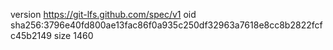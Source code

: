 version https://git-lfs.github.com/spec/v1
oid sha256:3796e40fd800ae13fac86f0a935c250df32963a7618e8cc8b2822fcfc45b2149
size 1460
